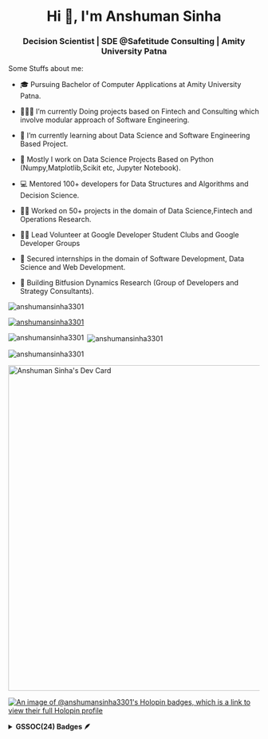 <h1 align="center">Hi 👋, I'm Anshuman Sinha</h1>
<h3 align="center">Decision Scientist | SDE @Safetitude Consulting | Amity University Patna </h3>
Some Stuffs about me:

- 🎓 Pursuing Bachelor of Computer Applications at Amity University Patna.
  
- 👨🏽‍💻 I’m currently Doing projects based on Fintech and Consulting which involve modular approach of Software Engineering.
  
- 🌱 I’m currently learning about Data Science and Software Engineering Based Project.
  
- 📝 Mostly I work on Data Science Projects Based on Python (Numpy,Matplotlib,Scikit etc, Jupyter Notebook).

- 💻 Mentored 100+ developers for Data Structures and Algorithms and Decision Science.

- 🧑‍💻 Worked on 50+ projects in the domain of Data Science,Fintech and Operations Research.

- 🧑‍💻 Lead Volunteer at Google Developer Student Clubs and Google Developer Groups

- 📄 Secured internships in the domain of Software Development, Data Science and Web Development.

- 🚀 Building Bitfusion Dynamics Research (Group of Developers and Strategy Consultants).

  
<p align="left"> <img src="https://komarev.com/ghpvc/?username=anshumansinha3301&label=Profile%20views&color=0e75b6&style=flat" alt="anshumansinha3301" /> </p>


<p align="left"> <a href="https://github.com/ryo-ma/github-profile-trophy"><img src="https://github-profile-trophy.vercel.app/?username=anshumansinha3301" alt="anshumansinha3301" /></a> </p>


<p align="left"> <a href="https://github-profile-trophy.vercel.app/?username=anshumansinha3301-ma&theme=darkhub" alt="anshumansinha3301" /></a> </p>


<p><img align="left" src="https://github-readme-stats.vercel.app/api/top-langs?username=anshumansinha3301&show_icons=true&locale=en&layout=compact" alt="anshumansinha3301" /></p>

<p>&nbsp;<img align="center" src="https://github-readme-stats.vercel.app/api?username=anshumansinha3301&show_icons=true&locale=en" alt="anshumansinha3301" /></p>

<p><img align="center" src="https://github-readme-streak-stats.herokuapp.com/?user=anshumansinha3301&" alt="anshumansinha3301" /></p>

<a href="https://app.daily.dev/anshumansinha3301"><img src="https://api.daily.dev/devcards/v2/X0qFp1zluRZexZJW09gY2.png?type=wide&r=ucg" width="652" alt="Anshuman Sinha's Dev Card"/></a>

[![An image of @anshumansinha3301's Holopin badges, which is a link to view their full Holopin profile](https://holopin.me/anshumansinha3301)](https://holopin.io/@anshumansinha3301)


<details>	
 <summary><b>GSSOC(24) Badges 🪶</b></summary><br>
<div style='display:flex; align-items:center; gap: 10px;' align='center'><a href="https://gssoc.girlscript.tech/leaderboard">
<img src="https://raw.githubusercontent.com/GSSoC24/Postman-Challenge/main/docs/assets/Postman%20White.png" width="100px" height="100px" />
</div>
</details>
